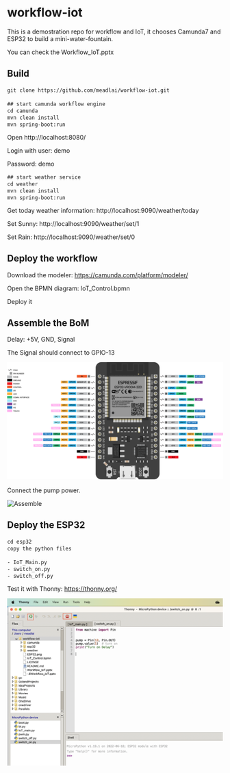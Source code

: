 # workflow-iot

This is a demostration repo for workflow and IoT, it chooses Camunda7 and ESP32 to build a mini-water-fountain.

You can check the Workflow_IoT.pptx

## Build

    git clone https://github.com/meadlai/workflow-iot.git 
    
    ## start camunda workflow engine
    cd camunda
    mvn clean install
    mvn spring-boot:run

Open http://localhost:8080/

Login with user: demo

Password: demo

    ## start weather service
    cd weather
    mvn clean install
    mvn spring-boot:run
    
Get today weather information: http://localhost:9090/weather/today

Set Sunny: http://localhost:9090/weather/set/1

Set Rain: http://localhost:9090/weather/set/0
    
    
## Deploy the workflow

Download the modeler: https://camunda.com/platform/modeler/

Open the BPMN diagram: IoT_Control.bpmn

Deploy it

## Assemble the BoM

Delay: +5V, GND, Signal

The Signal should connect to GPIO-13

![ESP32](/ESP32.png?raw=true "ESP32 GPIO")

Connect the pump power.

![Assemble](/Assemble.png?raw=true "Assemble BoM")

## Deploy the ESP32

    cd esp32
    copy the python files
    
    - IoT_Main.py
    - switch_on.py
    - switch_off.py
    
Test it with Thonny: https://thonny.org/

![Thonny Debug](/Thonny_Test.png?raw=true "Thonny Debug")




